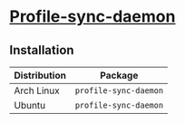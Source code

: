 # [Profile-sync-daemon](https://github.com/graysky2/profile-sync-daemon)

## Installation

| Distribution | Package               |
| ------------ | --------------------- |
| Arch Linux   | `profile-sync-daemon` |
| Ubuntu       | `profile-sync-daemon` |
